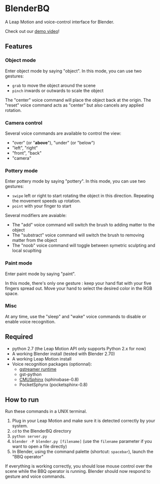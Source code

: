 BlenderBQ
=========

A Leap Motion and voice-control interface for Blender.

Check out our [demo video](https://wwww.youtube.com/watch?v=jP8xYVJ3uNI)!

## Features

### Object mode

Enter object mode by saying "object".
In this mode, you can use two gestures:

- `grab` to move the object around the scene
- `pinch` inwards or outwards to scale the object

The "center" voice command will place the object back at the origin.
The "reset" voice command acts as "center" but also cancels any applied rotation.

### Camera control

Several voice commands are available to control the view:

- "over" (or "**above**"), "under" (or  "below")
- "left", "right"
- "front", "back"
- "camera"

### Pottery mode

Enter pottery mode by saying "pottery".
In this mode, you can use two gestures:

- `swipe` left or right to start rotating the object in this direction. Repeating the movement speeds up rotation.
- `point` with your finger to start

Several modifiers are avaiable:

- The "add" voice command will switch the brush to adding matter to the object
- The "substract" voice command will switch the brush to removing matter from the object
- The "noob" voice command will toggle between symetric sculpting and local scuplting

### Paint mode

Enter paint mode by saying "paint".

In this mode, there's only one gesture : keep your hand flat with your five fingers spread out. Move your hand to select the desired color in the RGB space.

### Misc

At any time, use the "sleep" and "wake" voice commands to disable or enable voice recognition.

## Required

- python 2.7 (the Leap Motion API only supports Python 2.x for now)
- A working Blender install (tested with Blender 2.70)
- A working Leap Motion install
- Voice recognition packages (optionnal):
    - [gstreamer runtime](http://gstreamer.freedesktop.org/)
    - gst-python
    - [CMUSphinx](http://cmusphinx.sourceforge.net/wiki/download/) (sphinxbase-0.8)
    - PocketSphynx (pocketsphinx-0.8)

## How to run

Run these commands in a UNIX terminal.

1. Plug in your Leap Motion and make sure it is detected correctly by your system.
2. `cd` to the BlenderBQ directory
3. `python server.py`
4. `blender -P blender.py [filename]` (use the `filename` parameter if you want to open a file directly)
5. In Blender, using the command palette (shortcut: `spacebar`), launch the "BBQ operator"

If everything is working correctly, you should lose mouse control over the scene while the BBQ operator is running. Blender should now respond to gesture and voice commands.
